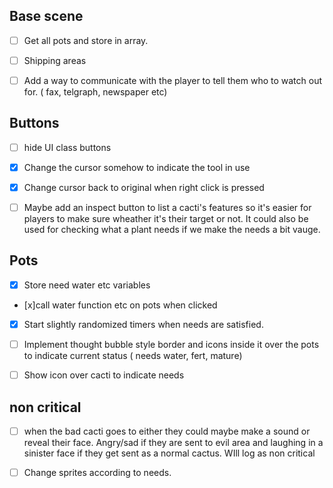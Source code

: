 ## Base scene
- [ ] Get all pots and store in array.

- [ ] Shipping areas

- [ ] Add a way to communicate with the player to tell them who to watch out for. ( fax, telgraph, newspaper etc)

## Buttons

- [ ] hide UI class buttons

- [x] Change the cursor somehow to indicate the tool in use

- [x] Change cursor back to original when right click is pressed

- [ ] Maybe add an inspect button to list a cacti's features so it's easier for players to make sure wheather it's their target or not. It could also be used for checking what a plant needs if we make the needs a bit vauge.

## Pots

- [x] Store need water etc variables

- [x]call water function etc on pots when clicked 

- [x] Start slightly randomized timers when needs are satisfied.

- [ ] Implement thought bubble style border and icons inside it over the pots to indicate current status ( needs water, fert, mature) 

- [ ] Show icon over cacti to indicate needs


## non critical
	
- [ ] when the bad cacti goes to either they could maybe make a sound or  reveal their face. Angry/sad if they are sent to evil area and laughing in a sinister face if they get sent as a normal cactus. WIll log as non critical

- [ ] Change sprites according to needs.

